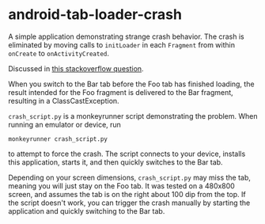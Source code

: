 android-tab-loader-crash
========================

A simple application demonstrating strange crash behavior. The crash is eliminated by moving calls to `initLoader` in each `Fragment` from within `onCreate` to `onActivityCreated`.

Discussed in [this stackoverflow question](http://stackoverflow.com/questions/15490904/loader-delivers-result-to-wrong-fragment).

When you switch to the Bar tab before the Foo tab has finished loading, the result intended for the Foo fragment is delivered to the Bar fragment, resulting in a ClassCastException.

`crash_script.py` is a monkeyrunner script demonstrating the problem. When running an emulator or device, run

`monkeyrunner crash_script.py`

to attempt to force the crash. The script connects to your device, installs this application, starts it, and then quickly switches to the Bar tab.

Depending on your screen dimensions, `crash_script.py` may miss the tab, meaning you will just stay on the Foo tab. It was tested on a 480x800 screen, and assumes the tab is on the right about 100 dip from the top. If the script doesn't work, you can trigger the crash manually by starting the application and quickly switching to the Bar tab.
